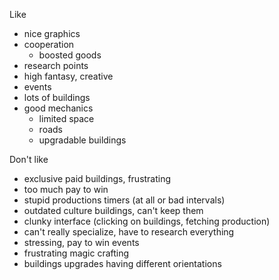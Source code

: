 

Like
* nice graphics
* cooperation
  * boosted goods
* research points
* high fantasy, creative
* events
* lots of buildings
* good mechanics
  * limited space
  * roads
  * upgradable buildings



Don't like
* exclusive paid buildings, frustrating
* too much pay to win
* stupid productions timers (at all or bad intervals)
* outdated culture buildings, can't keep them
* clunky interface (clicking on buildings, fetching production)
* can't really specialize, have to research everything
* stressing, pay to win events
* frustrating magic crafting
* buildings upgrades having different orientations

